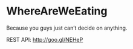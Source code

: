 WhereAreWeEating
================

Because you guys just can’t decide on anything.

REST API: http://goo.gl/NEHeP